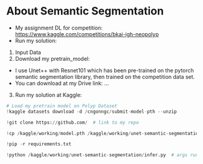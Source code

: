 # About Semantic Segmentation 

- My assignment DL for competition: https://www.kaggle.com/competitions/bkai-igh-neopolyp  
- Run my solution: 

1. Input Data 
2. Download my pretrain_model:
- I use Unet++ with Resnet101 which has been pre-trained on the pytorch semantic segmentation library, then trained on the competition data set.
- You can download at my Drive link: 
...
3. Run my solution at Kaggle:

```python
# Load my pretrain model on Polyp Dataset
!kaggle datasets download -d /cngonngc/submit-model-pth --unzip
```

```python
!git clone https://github.com/  # link to my repo
```
```python
!cp /kaggle/working/model.pth /kaggle/working/unet-semantic-segmentation/
```

```python
!pip -r requirements.txt
```

```python
!python /kaggle/working/unet-semantic-segmentation/infer.py  # args run
```

